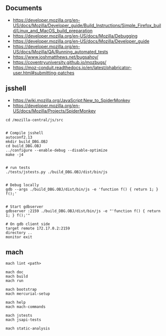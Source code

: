 ## Documents

- https://developer.mozilla.org/en-US/docs/Mozilla/Developer_guide/Build_Instructions/Simple_Firefox_build/Linux_and_MacOS_build_preparation
- https://developer.mozilla.org/en-US/docs/Mozilla/Debugging
- https://developer.mozilla.org/en-US/docs/Mozilla/Developer_guide
- https://developer.mozilla.org/en-US/docs/Mozilla/QA/Running_automated_tests
- https://www.joshmatthews.net/bugsahoy/
- https://coventryuniversity.github.io/mozbugs/
- https://moz-conduit.readthedocs.io/en/latest/phabricator-user.html#submitting-patches


## jsshell

- https://wiki.mozilla.org/JavaScript:New_to_SpiderMonkey
- https://developer.mozilla.org/en-US/docs/Mozilla/Projects/SpiderMonkey

```shell
cd /mozilla-central/js/src


# Compile jsshell
autoconf2.13
mkdir build_DBG.OBJ
cd build_DBG.OBJ
../configure --enable-debug --disable-optimize
make -j4


# run tests
./tests/jstests.py ./build_DBG.OBJ/dist/bin/js


# Debug locally
gdb --args ./build_DBG.OBJ/dist/bin/js -e 'function f() { return 1; } f();'


# Start gdbserver
gdbserver :2159 ./build_DBG.OBJ/dist/bin/js -e "'function f() { return 1; } f();'"

# On gdb client side
target remote 172.17.0.2:2159
directory ..
monitor exit
```


## mach

```shell
mach lint <path>

mach doc
mach build
mach run

mach bootstrap
mach mercurial-setup

mach help
mach mach-commands

mach jstests
mach jsapi-tests

mach static-analysis
```
